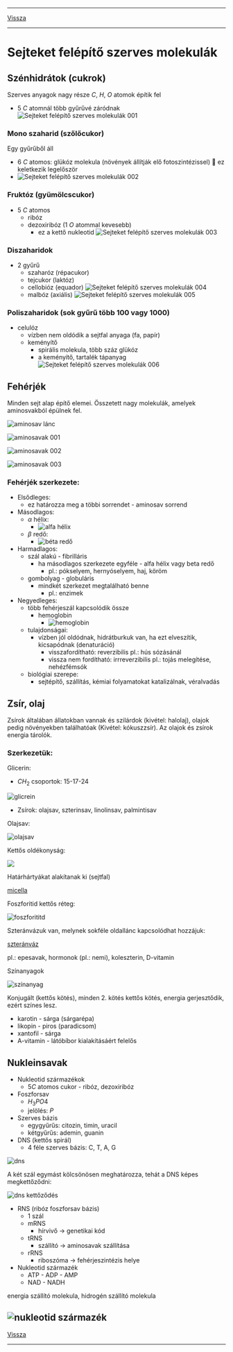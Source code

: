 
---

[Vissza](../biologia.md)

---

# Sejteket felépítő szerves molekulák
## Szénhidrátok (cukrok)
Szerves anyagok nagy része $C$, $H$, $O$ atomok építik fel
- 5 $C$ atomnál több gyűrűvé záródnak
![Sejteket felépítő szerves molekulák 001](../images/biologia-sejteket-felepito-szerves-molekulak-001.svg)
### Mono szaharid (szőlőcukor)
Egy gyűrűből áll
- 6 $C$ atomos: glükóz molekula (növények állítják elő fotoszintézissel) :memo: ez keletkezik legelőször
- ![Sejteket felépítő szerves molekulák 002](../images/biologia-sejteket-felepito-szerves-molekulak-002.svg)
### Fruktóz (gyümölcscukor)
- 5 $C$ atomos
    - ribóz
    - dezoxiribóz (1 $O$ atommal kevesebb)
        - ez a kettő nukleotid
![Sejteket felépítő szerves molekulák 003](../images/biologia-sejteket-felepito-szerves-molekulak-003.svg)
### Diszaharidok
- 2 gyűrű
    - szaharóz (répacukor)
    - tejcukor (laktóz)
    - cellobióz (equador)
    ![Sejteket felépítő szerves molekulák 004](../images/biologia-sejteket-felepito-szerves-molekulak-004.svg)
    - malbóz (axiális)
    ![Sejteket felépítő szerves molekulák 005](../images/biologia-sejteket-felepito-szerves-molekulak-005.svg)
### Poliszaharidok (sok gyűrű több 100 vagy 1000)
- celulóz
    - vízben nem oldódik a sejtfal anyaga (fa, papír)
    - keményítő
        - spirális molekula, több száz glükóz
        - a keményítő, tartalék tápanyag
![Sejteket felépítő szerves molekulák 006](../images/biologia-sejteket-felepito-szerves-molekulak-006.svg)
## Fehérjék
Minden sejt alap építő elemei. Összetett nagy molekulák, amelyek aminosvakból épülnek fel.
>
![aminosav lánc](../images/biologia-aminosav-lanc.png)
>
![aminosavak 001](../images/biologia-aminosavak-001.svg)
>
![aminosavak 002](../images/biologia-aminosavak-002.svg)
>
![aminosavak 003](../images/biologia-aminosavak-003.svg)
>
### Fehérjék szerkezete:
- Elsődleges:
    - ez határozza meg a többi sorrendet - aminosav sorrend
- Másodlagos:
    - $\alpha$ hélix:
        - ![alfa hélix](../images/biologia-alfa-helix.svg)
    - $\beta$ redő:
        - ![béta redő](../images/biologia-beta-redo.svg)
- Harmadlagos:
    - szál alakú - fibrilláris
        - ha másodlagos szerkezete egyféle - alfa hélix vagy beta redő
            - pl.: pókselyem, hernyóselyem, haj, köröm
    - gombolyag - globuláris
        - mindkét szerkezet megtalálható benne
            - pl.: enzimek
- Negyedleges:
    - több fehérjeszál kapcsolódik össze
        - hemoglobin
            - ![hemoglobin](../images/biologia-hemoglobin.svg)
    - tulajdonságai:
        - vízben jól oldódnak, hidrátburkuk van, ha ezt elveszítik, kicsapódnak (denaturáció)
            - visszafordítható: reverzibilis pl.: hús sózásánál
            - vissza nem fordítható: irrreverzibilis pl.: tojás melegítése, nehézfémsók
    - biológiai szerepe:
        - sejtépítő, szállítás, kémiai folyamatokat katalizálnak, véralvadás

## Zsír, olaj
Zsírok általában állatokban vannak és szilárdok (kivétel: halolaj), olajok pedig növényekben találhatóak (Kivétel: kókuszzsír). Az olajok és zsírok energia tárolók.
### Szerkezetük:
Glicerin:
- $CH_{2}$ csoportok: 15-17-24
>
![glicrein](../images/biologia-glicerin.svg)
- Zsírok: olajsav, szterinsav, linolinsav, palmintisav
>
Olajsav:
>
![olajsav](../images/biologia-glicerin-olajsavaknal.svg)
>
Kettős oldékonyság:
>
![](../images/biologia-amfoter-polaros-apolaros.svg)
>
Határhártyákat alakítanak ki (sejtfal)
>
[micella](../images/biologia-micella.svg)
>
Foszforitid kettős réteg:
>
![foszforititd](../images/biologia-foszforitid.svg)
>
Szteránvázuk van, melynek sokféle oldallánc kapcsolódhat hozzájuk:
>
[szteránváz](../images/biologia-szteranvaz.svg)
>
pl.: epesavak, hormonok (pl.: nemi), koleszterin, D-vitamin
>
Színanyagok
>
![színanyag](../images/biologia-szteranvaz-kettos-kotes.svg)
>
Konjugált (kettős kötés), minden 2. kötés kettős kötés, energia gerjesztődik, ezért színes lesz.
- karotin - sárga (sárgarépa)
- likopin - piros (paradicsom)
- xantofil - sárga
- A-vitamin - látóbíbor kialakításáért felelős
## Nukleinsavak
- Nukleotid származékok
    - $5C$ atomos cukor - ribóz, dezoxiribóz
- Foszforsav
    - $H_{3}PO4$
    - jelölés: $P$
- Szerves bázis
    - egygyűrűs: citozin, timin, uracil
    - kétgyűrűs: ademin, guanin
- DNS (kettős spirál)
    - 4 féle szerves bázis: C, T, A, G
>
![dns](../images/biologia-dns.svg)
>
A két szál egymást kölcsönösen meghatározza, tehát a DNS képes megkettőződni:
>
![dns kettőződés](../images/biologia-dns-kettozodes.svg)
- RNS (ribóz foszforsav bázis)
    - 1 szál
    - mRNS
        - hírvivő -> genetikai kód
    - tRNS
        - szállító -> aminosavak szállítása
    - rRNS
        - riboszóma -> fehérjeszintézis helye
- Nukleotid származék
    - ATP - ADP - AMP
    - NAD - NADH
>
energia szállító molekula, hidrogén szállító molekula
>
![nukleotid származék](../images/biologia-nukleotid-szarmazek.svg)
---

[Vissza](../biologia.md)

---
